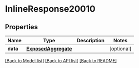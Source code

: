 # InlineResponse20010

## Properties
Name | Type | Description | Notes
------------ | ------------- | ------------- | -------------
**data** | [**ExposedAggregate**](ExposedAggregate.md) |  | [optional] 

[[Back to Model list]](../README.md#documentation-for-models) [[Back to API list]](../README.md#documentation-for-api-endpoints) [[Back to README]](../README.md)

